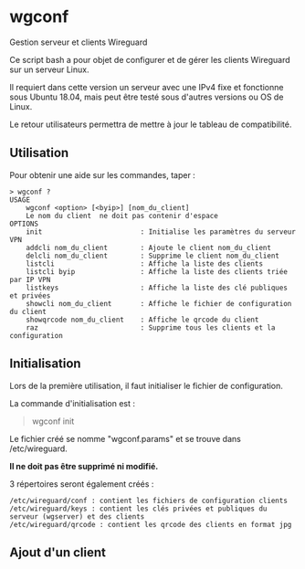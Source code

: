 # wgconf
Gestion serveur et clients Wireguard

Ce script bash a pour objet de configurer et de gérer les clients Wireguard sur un serveur Linux.

Il requiert dans cette version un serveur avec une IPv4 fixe et fonctionne sous Ubuntu 18.04, mais peut être testé sous d'autres versions ou OS de Linux.

Le retour utilisateurs permettra de mettre à jour le tableau de compatibilité.

## Utilisation
Pour obtenir une aide sur les commandes, taper :

```
> wgconf ?
USAGE
    wgconf <option> [<byip>] [nom_du_client]
    Le nom du client  ne doit pas contenir d'espace
OPTIONS
    init                        : Initialise les paramètres du serveur VPN
    addcli nom_du_client        : Ajoute le client nom_du_client
    delcli nom_du_client        : Supprime le client nom_du_client
    listcli                     : Affiche la liste des clients
    listcli byip                : Affiche la liste des clients triée par IP VPN
    listkeys                    : Affiche la liste des clé publiques et privées
    showcli nom_du_client       : Affiche le fichier de configuration du client
    showqrcode nom_du_client    : Affiche le qrcode du client
    raz                         : Supprime tous les clients et la configuration
```
## Initialisation
Lors de la première utilisation, il faut initialiser le fichier de configuration.

La commande d'initialisation est : 
> wgconf init

Le fichier créé se nomme "wgconf.params" et se trouve dans /etc/wireguard.

**Il ne doit pas être supprimé ni modifié.**

3 répertoires seront également créés :
```
/etc/wireguard/conf : contient les fichiers de configuration clients
/etc/wireguard/keys : contient les clés privées et publiques du serveur (wgserver) et des clients
/etc/wireguard/qrcode : contient les qrcode des clients en format jpg
```
## Ajout d'un client

